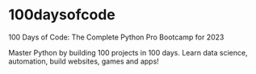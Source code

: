 # 100daysofcode

100 Days of Code: The Complete Python Pro Bootcamp for 2023

Master Python by building 100 projects in 100 days. Learn data science, automation, build websites, games and apps!
